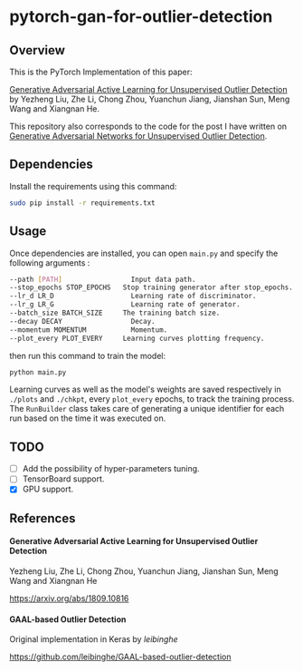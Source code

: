 # pytorch-gan-for-outlier-detection

## Overview

This is the PyTorch Implementation of this paper:

[Generative Adversarial Active Learning for Unsupervised Outlier Detection](https://arxiv.org/abs/1809.10816) by Yezheng Liu, Zhe Li, Chong Zhou, Yuanchun Jiang, Jianshan Sun, Meng Wang and Xiangnan He.

This repository also corresponds to the code for the post I have written on [Generative Adversarial Networks for Unsupervised Outlier Detection](https://qarchli.github.io/2020-04-12-gans-for-outlier-detection/).

## Dependencies

Install the requirements using this command:

```bash
sudo pip install -r requirements.txt
```

## Usage

Once dependencies are installed, you can open `main.py` and specify the following arguments :

```bash
--path [PATH]         		  Input data path.
--stop_epochs STOP_EPOCHS   Stop training generator after stop_epochs.
--lr_d LR_D           		  Learning rate of discriminator.
--lr_g LR_G           		  Learning rate of generator.
--batch_size BATCH_SIZE     The training batch size.
--decay DECAY         		  Decay.
--momentum MOMENTUM   		  Momentum.
--plot_every PLOT_EVERY     Learning curves plotting frequency.
```
then run this command to train the model:

```bash
python main.py
```
Learning curves as well as the model's weights are saved respectively in `./plots` and `./chkpt`, every `plot_every` epochs, to track the training process. The `RunBuilder` class takes care of generating a unique identifier for each run based on the time it was executed on.

## TODO
- [ ] Add the possibility of hyper-parameters tuning.
- [ ] TensorBoard support.
- [x] GPU support.

## References

#### Generative Adversarial Active Learning for Unsupervised Outlier Detection

Yezheng Liu, Zhe Li, Chong Zhou, Yuanchun Jiang, Jianshan Sun, Meng Wang and Xiangnan He

https://arxiv.org/abs/1809.10816

#### GAAL-based Outlier Detection

Original implementation in Keras by *leibinghe*

https://github.com/leibinghe/GAAL-based-outlier-detection
